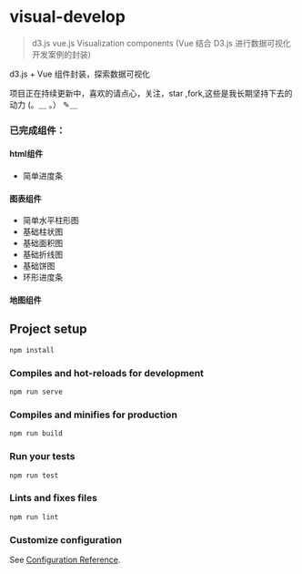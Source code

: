 # visual-develop

> d3.js vue.js Visualization components  (Vue 结合 D3.js 进行数据可视化开发案例的封装)

d3.js + Vue 组件封装，探索数据可视化

项目正在持续更新中，喜欢的请点心，关注，star ,fork,这些是我长期坚持下去的动力 (。＿ 。） ✎＿

### 已完成组件：

#### html组件

- 简单进度条

#### 图表组件

- 简单水平柱形图
- 基础柱状图
- 基础面积图
- 基础折线图
- 基础饼图
- 环形进度条

#### 地图组件

## Project setup
```
npm install
```

### Compiles and hot-reloads for development
```
npm run serve
```

### Compiles and minifies for production
```
npm run build
```

### Run your tests
```
npm run test
```

### Lints and fixes files
```
npm run lint
```

### Customize configuration
See [Configuration Reference](https://cli.vuejs.org/config/).
